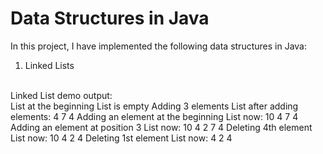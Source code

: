 # Data Structures in Java

In this project, I have implemented the following data structures in Java:
1. Linked Lists

<br />
Linked List demo output:
<br />
List at the beginning
List is empty
Adding 3 elements
List after adding elements:
4
7
4
Adding an element at the beginning
List now:
10
4
7
4
Adding an element at position 3
List now:
10
4
2
7
4
Deleting 4th element
List now:
10
4
2
4
Deleting 1st element
List now:
4
2
4
